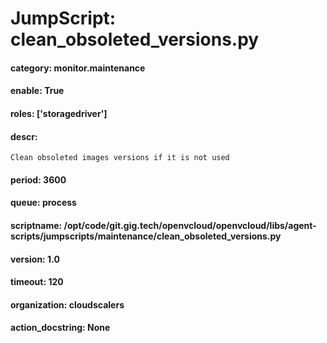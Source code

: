
# JumpScript: clean_obsoleted_versions.py
        
#### category: monitor.maintenance
#### enable: True
#### roles: ['storagedriver']
#### descr: 
```
Clean obsoleted images versions if it is not used

```
#### period: 3600
#### queue: process
#### scriptname: /opt/code/git.gig.tech/openvcloud/openvcloud/libs/agent-scripts/jumpscripts/maintenance/clean_obsoleted_versions.py
#### version: 1.0
#### timeout: 120
#### organization: cloudscalers
#### action_docstring: None